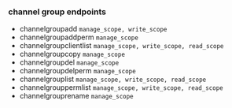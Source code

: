 ### channel group endpoints

- channelgroupadd `manage_scope, write_scope`
- channelgroupaddperm `manage_scope`
- channelgroupclientlist `manage_scope, write_scope, read_scope`
- channelgroupcopy `manage_scope`
- channelgroupdel `manage_scope`
- channelgroupdelperm `manage_scope`
- channelgrouplist `manage_scope, write_scope, read_scope`
- channelgrouppermlist `manage_scope, write_scope, read_scope`
- channelgrouprename `manage_scope`
